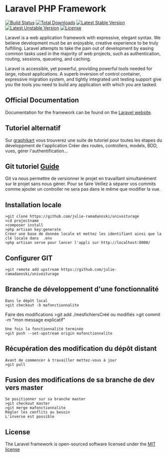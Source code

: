 # Laravel PHP Framework

[![Build Status](https://travis-ci.org/laravel/framework.svg)](https://travis-ci.org/laravel/framework)
[![Total Downloads](https://poser.pugx.org/laravel/framework/d/total.svg)](https://packagist.org/packages/laravel/framework)
[![Latest Stable Version](https://poser.pugx.org/laravel/framework/v/stable.svg)](https://packagist.org/packages/laravel/framework)
[![Latest Unstable Version](https://poser.pugx.org/laravel/framework/v/unstable.svg)](https://packagist.org/packages/laravel/framework)
[![License](https://poser.pugx.org/laravel/framework/license.svg)](https://packagist.org/packages/laravel/framework)

Laravel is a web application framework with expressive, elegant syntax. We believe development must be an enjoyable, creative experience to be truly fulfilling. Laravel attempts to take the pain out of development by easing common tasks used in the majority of web projects, such as authentication, routing, sessions, queueing, and caching.

Laravel is accessible, yet powerful, providing powerful tools needed for large, robust applications. A superb inversion of control container, expressive migration system, and tightly integrated unit testing support give you the tools you need to build any application with which you are tasked.

## Official Documentation

Documentation for the framework can be found on the [Laravel website](http://laravel.com/docs).
## Tutoriel alternatif 
Sur [graphikart](https://www.youtube.com/watch?v=WWfIDrGaFIw&list=PLjwdMgw5TTLUCpXVEehCHs99N7IWByS3i) vous trouverez une suite de tutoriel pour toutes les étapes du développment de l'application
Créer des routes, controllers, models, BDD, vues, gérer l'authentification...

## Git tutoriel [Guide](https://git-scm.com)
Git va nous permettre de versionner le projet en travaillant simultanément sur le projet sans nous géner.
Pour se faire Veillez à séparer vos commits comme ajouter un controller ne sera pas dans le même que modifier la vue.

## Installation locale
    >git clone https://github.com/julie-ramadanoski/univoiturage
    >cd projectname
    >composer install
    >php artisan key:generate
    Créer une base de donnée locale et mettez les identifiant ainsi que la clé locale dans  .env
    >php artisan serve pour lancer l'appli sur http://localhost:8000/
	
## Configurer GIT
	>git remote add upstream https://github.com/julie-ramadanoski/univoiturage

## Branche de développement d'une fonctionnalité
	
	Dans le dépôt local
	>git checkout -b mafonctionnalite

Faire des modifications
	>git add ./mesfichiersCréé ou modifiés
	>git commit -m "mon message explicatif"

	Une fois la fonctionnalité terminée
	>git push --set-upstream origin mafonctionnalite

## Récupération des modification du dépôt distant
	Avant de commencer à travailler mettez-vous à jour
	>git pull

## Fusion des modifications de sa branche de dev vers master
	Se positionner sur sa branche master
	>git checkout master
	>git merge mafonctionnalite
	Régler les conflits au besoin
	L'inverse est possible



## License

The Laravel framework is open-sourced software licensed under the [MIT license](http://opensource.org/licenses/MIT)
